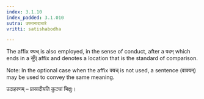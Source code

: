 ```yaml
---
index: 3.1.10
index_padded: 3.1.010
sutra: उपमानादाचारे
vritti: satishabodha

---
```

The affix क्यच् is also employed, in the sense of conduct, after a पदम् which ends in a सुँप् affix and denotes a location that is the standard of comparison.

Note: In the optional case when the affix क्यच् is not used, a sentence (वाक्यम्) may be used to convey the same meaning.


उदाहरणम् – प्रासादीयति कुट्यां भिक्षुः।
